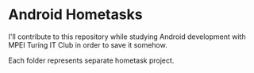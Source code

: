 # Android Hometasks

I'll contribute to this repository while studying Android development
with MPEI Turing IT Club in order to save it somehow.

Each folder represents separate hometask project.
